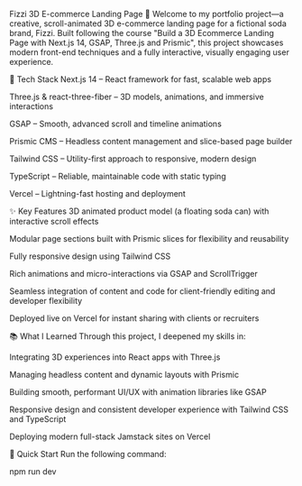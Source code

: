 Fizzi 3D E-commerce Landing Page 🌟
Welcome to my portfolio project—a creative, scroll-animated 3D e-commerce landing page for a fictional soda brand, Fizzi. Built following the course "Build a 3D Ecommerce Landing Page with Next.js 14, GSAP, Three.js and Prismic", this project showcases modern front-end techniques and a fully interactive, visually engaging user experience.

🚀 Tech Stack
Next.js 14 – React framework for fast, scalable web apps

Three.js & react-three-fiber – 3D models, animations, and immersive interactions

GSAP – Smooth, advanced scroll and timeline animations

Prismic CMS – Headless content management and slice-based page builder

Tailwind CSS – Utility-first approach to responsive, modern design

TypeScript – Reliable, maintainable code with static typing

Vercel – Lightning-fast hosting and deployment

✨ Key Features
3D animated product model (a floating soda can) with interactive scroll effects

Modular page sections built with Prismic slices for flexibility and reusability

Fully responsive design using Tailwind CSS

Rich animations and micro-interactions via GSAP and ScrollTrigger

Seamless integration of content and code for client-friendly editing and developer flexibility

Deployed live on Vercel for instant sharing with clients or recruiters

📚 What I Learned
Through this project, I deepened my skills in:

Integrating 3D experiences into React apps with Three.js

Managing headless content and dynamic layouts with Prismic

Building smooth, performant UI/UX with animation libraries like GSAP

Responsive design and consistent developer experience with Tailwind CSS and TypeScript

Deploying modern full-stack Jamstack sites on Vercel

🚀 Quick Start
Run the following command:

npm run dev